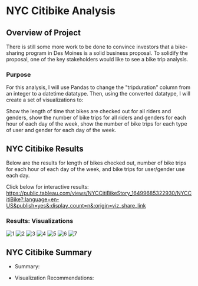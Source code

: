 # NYC Citibike Analysis

## Overview of Project
There is still some more work to be done to convince investors that a bike-sharing program in Des Moines is a solid business proposal. To solidify the proposal, one of the key stakeholders would like to see a bike trip analysis.

### Purpose
For this analysis, I will use Pandas to change the "tripduration" column from an integer to a datetime datatype. Then, using the converted datatype, I will create a set of visualizations to:

  Show the length of time that bikes are checked out for all riders and genders,
  show the number of bike trips for all riders and genders for each hour of each day of the week,
  show the number of bike trips for each type of user and gender for each day of the week.  

## NYC Citibike Results
Below are the results for length of bikes checked out, number of bike trips for each hour of each day of the week, and bike trips for user/gender use each day. 

Click below for interactive results:
https://public.tableau.com/views/NYCCitiBikeStory_16499685322930/NYCCitiBike?:language=en-US&publish=yes&:display_count=n&:origin=viz_share_link

### Results: Visualizations
![1]()
![2]()
![3]()
![4]()
![5]()
![6]()
![7]()

## NYC Citibike Summary

- Summary:
  
    
- Visualization Recommendations:
